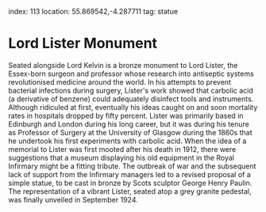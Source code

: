 index: 113
location: 55.869542,-4.287711
tag: statue

# Lord Lister Monument

Seated alongside Lord Kelvin is a bronze monument to Lord Lister, the
Essex-born surgeon and professor whose research into antiseptic
systems revolutionised medicine around the world. In his attempts to
prevent bacterial infections during surgery, Lister's work showed that
carbolic acid (a derivative of benzene) could adequately disinfect
tools and instruments. Although ridiculed at first, eventually his
ideas caught on and soon mortality rates in hospitals dropped by fifty
percent. Lister was primarily based in Edinburgh and London during his
long career, but it was during his tenure as Professor of Surgery at
the University of Glasgow during the 1860s that he undertook his first
experiments with carbolic acid. When the idea of a memorial to Lister
was first mooted after his death in 1912, there were suggestions that
a museum displaying his old equipment in the Royal Infirmary might be
a fitting tribute. The outbreak of war and the subsequent lack of
support from the Infirmary managers led to a revised proposal of a
simple statue, to be cast in bronze by Scots sculptor George Henry
Paulin. The representation of a vibrant Lister, seated atop a grey
granite pedestal, was finally unveiled in September 1924.
